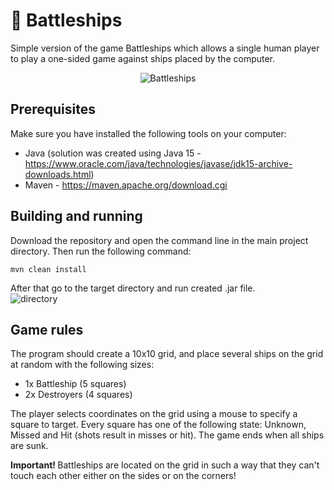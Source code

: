 # 🚢 Battleships
Simple version of the game Battleships which allows a single human player to play a one-sided game against ships placed by the computer. <br> <p align="center"> ![Battleships](https://user-images.githubusercontent.com/33400631/143935961-714555b5-253f-4188-b076-4f22ec68f702.png) </p>
## Prerequisites
Make sure you have installed the following tools on your computer:
- Java (solution was created using Java 15 - https://www.oracle.com/java/technologies/javase/jdk15-archive-downloads.html)
- Maven - https://maven.apache.org/download.cgi
## Building and running
Download the repository and open the command line in the main project directory. Then run the following command:
```
mvn clean install
```
After that go to the target directory and run created .jar file. <br>
![directory](https://user-images.githubusercontent.com/33400631/143943588-9f31c25d-bcc3-4169-94f2-6c1bebbbeb9f.PNG)

## Game rules
The program should create a 10x10 grid, and place several ships on the grid at random with the following sizes: <br>
- 1x Battleship (5 squares)
- 2x Destroyers (4 squares)
<p>The player selects coordinates on the grid using a mouse to specify a square to target. Every square has one of the following state: Unknown, Missed and Hit (shots result in misses or hit). The game ends when all ships are sunk. </p>
<b>Important! </b> Battleships are located on the grid in such a way that they  can't  touch each other either on the sides or on the corners!
